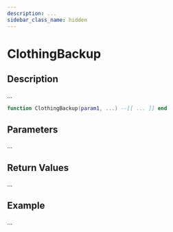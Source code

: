 ```yaml
---
description: ...
sidebar_class_name: hidden
---
```


# ClothingBackup

## Description

...

```lua
function ClothingBackup(param1, ...) --[[ ... ]] end
```

## Parameters

...

## Return Values

...

## Example

...

